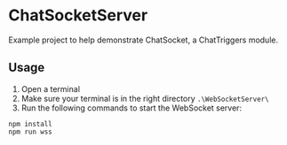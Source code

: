 # ChatSocketServer

Example project to help demonstrate ChatSocket, a ChatTriggers module.

## Usage

1. Open a terminal
2. Make sure your terminal is in the right directory `.\WebSocketServer\`
3. Run the following commands to start the WebSocket server:

```batch
npm install
npm run wss
```
